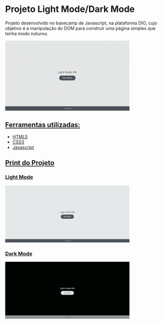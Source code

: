 # Projeto Light Mode/Dark Mode 
Projeto desenvolvido no basecamp de Javascript, na plataforma DIO, cujo objetivo é a manipulação do DOM para construir uma página simples que tenha modo noturno.

<a href="https://isabellacpmelo.github.io/dark-mode/"> <img width="400" src="assets/img/dark-mode.gif">

## Ferramentas utilizadas:
- HTML5
- CSS3
- Javascript

## Print do Projeto

### Light Mode
<img width="400" src="assets/img/light-mode.png">

### Dark Mode
<img width="400" src="assets/img/dark-mode.png">
